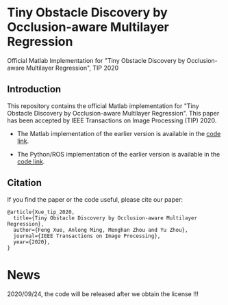 # Tiny Obstacle Discovery by Occlusion-aware Multilayer Regression
Official Matlab Implementation for "Tiny Obstacle Discovery by Occlusion-aware Multilayer Regression", TIP 2020

## Introduction

This repository contains the official Matlab implementation for "Tiny Obstacle Discovery by Occlusion-aware Multilayer Regression".
This paper has been accepted by IEEE Transactions on Image Processing (TIP) 2020.

 - The Matlab implementation of the earlier version is available in the [code link](https://github.com/XuefengBUPT/Tiny-Obstacle-Discovery).
 
 - The Python/ROS implementation of the earlier version is available in the [code link](https://github.com/XuefengBUPT/Tiny-Obstacle-Discovery-ROS).


## Citation

If you find the paper or the code useful, please cite our paper:
```
@article{Xue_tip_2020,
  title={Tiny Obstacle Discovery by Occlusion-aware Multilayer Regression},
  author={Feng Xue, Anlong Ming, Menghan Zhou and Yu Zhou},
  journal={IEEE Transactions on Image Processing},
  year={2020},
}
```

# News

2020/09/24, the code will be released after we obtain the license !!!

